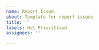 ```yaml
---
name: Report Issue
about: Template for report issues
title: ''
labels: Not Prioritised
assignees: ''

---
```



